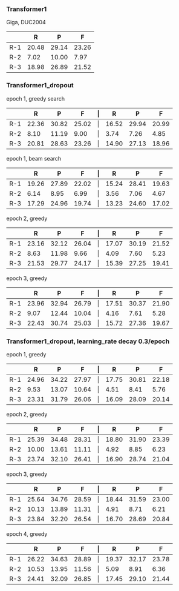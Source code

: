 ### Transformer1
Giga, DUC2004

||R|P|F|
|-|-|-|-|
|R-1|20.48|29.14|23.26|
|R-2|7.02|10.00|7.97|
|R-3|18.98|26.89|21.52|


### Transformer1_dropout
epoch 1, greedy search

||R|P|F|\||R|P|F|
|-|-|-|-|-|-|-|-|
|R-1|22.36|30.82|25.02|\||16.52|29.94|20.99|
|R-2|8.10|11.19|9.00|\||3.74|7.26|4.85|
|R-3|20.81|28.63|23.26|\||14.90|27.13|18.96|

epoch 1, beam search

||R|P|F|\||R|P|F|
|-|-|-|-|-|-|-|-|
|R-1|19.26|27.89|22.02|\||15.24|28.41|19.63|
|R-2|6.14|8.95|6.99|\||3.56|7.06|4.67|
|R-3|17.29|24.96|19.74|\||13.23|24.60|17.02|

epoch 2, greedy

||R|P|F|\||R|P|F|
|-|-|-|-|-|-|-|-|
|R-1|23.16|32.12|26.04|\||17.07|30.19|21.52|
|R-2|8.63|11.98|9.66|\||4.09|7.60|5.23|
|R-3|21.53|29.77|24.17|\||15.39|27.25|19.41|

epoch 3, greedy

||R|P|F|\||R|P|F|
|-|-|-|-|-|-|-|-|
|R-1|23.96|32.94|26.79|\||17.51|30.37|21.90|
|R-2|9.07|12.44|10.04|\||4.16|7.61|5.28|
|R-3|22.43|30.74|25.03|\||15.72|27.36|19.67|

### Transformer1_dropout, learning_rate decay 0.3/epoch

epoch 1, greedy

||R|P|F|\||R|P|F|
|-|-|-|-|-|-|-|-|
|R-1|24.96|34.22|27.97|\||17.75|30.81|22.18|
|R-2|9.53|13.07|10.64|\||4.51|8.41|5.76|
|R-3|23.31|31.79|26.06|\||16.09|28.09|20.14|


epoch 2, greedy

||R|P|F|\||R|P|F|
|-|-|-|-|-|-|-|-|
|R-1|25.39|34.48|28.31|\||18.80|31.90|23.39|
|R-2|10.00|13.61|11.11|\||4.92|8.85|6.23|
|R-3|23.74|32.10|26.41|\||16.90|28.74|21.04|


epoch 3, greedy

||R|P|F|\||R|P|F|
|-|-|-|-|-|-|-|-|
|R-1|25.64|34.76|28.59|\||18.44|31.59|23.00|
|R-2|10.13|13.89|11.31|\||4.91|8.71|6.21|
|R-3|23.84|32.20|26.54|\||16.70|28.69|20.84|


epoch 4, greedy

||R|P|F|\||R|P|F|
|-|-|-|-|-|-|-|-|
|R-1|26.22|34.63|28.89|\||19.37|32.17|23.78|
|R-2|10.53|13.95|11.56|\||5.09|8.91|6.36|
|R-3|24.41|32.09|26.85|\||17.45|29.10|21.44|
